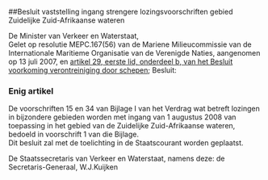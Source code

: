 <meta http-equiv='Content-Type' content='text/html; charset=utf-8' />

##Besluit vaststelling ingang strengere lozingsvoorschriften gebied Zuidelijke Zuid-Afrikaanse wateren

De Minister van Verkeer en Waterstaat,  
Gelet op resolutie MEPC.167(56) van de Mariene Milieucommissie van de Internationale Maritieme Organisatie van de Verenigde Naties, aangenomen op 13 juli 2007, en [artikel 29, eerste lid, onderdeel b, van het Besluit voorkoming verontreiniging door schepen](../../../../../../../../../AMvB/besluit/voorkoming/verontreiniging/door/schepen/BWBR0020762/README.md);
Besluit:    

### Enig  artikel  

De voorschriften 15 en 34 van Bijlage I van het Verdrag wat betreft lozingen in bijzondere gebieden worden met ingang van 1 augustus 2008 van toepassing in het gebied van de Zuidelijke Zuid-Afrikaanse wateren, bedoeld in voorschrift 1 van die Bijlage.  
Dit besluit zal met de toelichting in de Staatscourant worden geplaatst.  

De 
Staatssecretaris van Verkeer en Waterstaat, namens deze: de 
Secretaris-Generaal, 
W.J.Kuijken   
